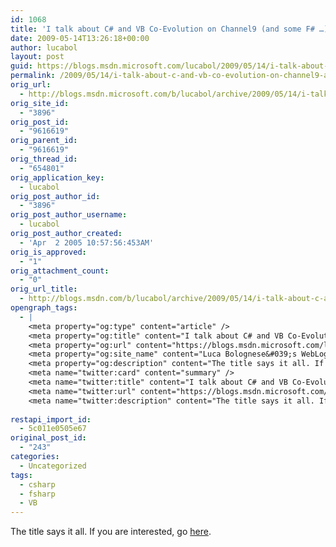 ```yaml
---
id: 1068
title: 'I talk about C# and VB Co-Evolution on Channel9 (and some F# …)'
date: 2009-05-14T13:26:18+00:00
author: lucabol
layout: post
guid: https://blogs.msdn.microsoft.com/lucabol/2009/05/14/i-talk-about-c-and-vb-co-evolution-on-channel9-and-some-f/
permalink: /2009/05/14/i-talk-about-c-and-vb-co-evolution-on-channel9-and-some-f/
orig_url:
  - http://blogs.msdn.microsoft.com/b/lucabol/archive/2009/05/14/i-talk-about-c-and-vb-co-evolution-on-channel9-and-some-f.aspx
orig_site_id:
  - "3896"
orig_post_id:
  - "9616619"
orig_parent_id:
  - "9616619"
orig_thread_id:
  - "654801"
orig_application_key:
  - lucabol
orig_post_author_id:
  - "3896"
orig_post_author_username:
  - lucabol
orig_post_author_created:
  - 'Apr  2 2005 10:57:56:453AM'
orig_is_approved:
  - "1"
orig_attachment_count:
  - "0"
orig_url_title:
  - http://blogs.msdn.com/b/lucabol/archive/2009/05/14/i-talk-about-c-and-vb-co-evolution-on-channel9-and-some-f.aspx
opengraph_tags:
  - |
    <meta property="og:type" content="article" />
    <meta property="og:title" content="I talk about C# and VB Co-Evolution on Channel9 (and some F# &hellip;)" />
    <meta property="og:url" content="https://blogs.msdn.microsoft.com/lucabol/2009/05/14/i-talk-about-c-and-vb-co-evolution-on-channel9-and-some-f/" />
    <meta property="og:site_name" content="Luca Bolognese&#039;s WebLog" />
    <meta property="og:description" content="The title says it all. If you are interested, go here." />
    <meta name="twitter:card" content="summary" />
    <meta name="twitter:title" content="I talk about C# and VB Co-Evolution on Channel9 (and some F# &hellip;)" />
    <meta name="twitter:url" content="https://blogs.msdn.microsoft.com/lucabol/2009/05/14/i-talk-about-c-and-vb-co-evolution-on-channel9-and-some-f/" />
    <meta name="twitter:description" content="The title says it all. If you are interested, go here." />
    
restapi_import_id:
  - 5c011e0505e67
original_post_id:
  - "243"
categories:
  - Uncategorized
tags:
  - csharp
  - fsharp
  - VB
---
```

The title says it all. If you are interested, go [here](https://channel9.msdn.com/posts/Charles/Luca-Bolognese-C-and-VBNET-Co-Evolution-The-Twain-Shall-Meet/#Page=2).